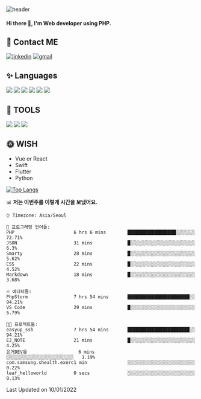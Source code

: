 ![header](https://capsule-render.vercel.app/api?type=waving&color=auto&height=300&section=header&text=EINEE&fontSize=90&animation=twinkling)

#### Hi there 👋, I'm <b>Web developer</b> using PHP. ####

<!--
- 🔭 I’m currently working on Uniwill
- 🌱 I’m currently learning Vue or React or Python.
-->

<!---#### I am PHP developer --->

## 💌 Contact ME ###
[<img src='https://img.shields.io/badge/-EunjiKo-%230A66C2?style=flat-square&logo=LinkedIn&logoColor=white' alt='linkedin'>](https://www.linkedin.com/in/https://www.linkedin.com/in/eunji-ko-00a907164//)  [<img src='https://img.shields.io/badge/-einee214%40gmail.com-%23EA4335?style=flat-square&logo=Gmail&logoColor=white' alt='gmail'>](einee214@gmail.com)  


## ✨ Languages
<img src='https://img.shields.io/badge/-PHP-%23777BB4?style=for-the-badge&logo=PHP&logoColor=white'> <img src='https://img.shields.io/badge/-Laravel-%23FF2D20?style=for-the-badge&logo=Laravel&logoColor=white'> <img src='https://img.shields.io/badge/Jquery-%230769AD?style=for-the-badge&logo=Jquery&logoColor=white'> <img src='https://img.shields.io/badge/CSS3-%231572B6?style=for-the-badge&logo=CSS3&logoColor=white'> <img src='https://img.shields.io/badge/Bootstrap-%237952B3?style=for-the-badge&logo=Bootstrap&logoColor=white' > <img src='https://img.shields.io/badge/MySQL-%234479A1?style=for-the-badge&logo=MySQL&logoColor=white' >

## 🌷 TOOLS
<img src='https://img.shields.io/badge/PHPSTORM-%23000000?style=for-the-badge&logo=PhpStorm&logoColor=white' > <img src='https://img.shields.io/badge/GitLab-%23FCA121?style=for-the-badge&logo=GitLab&logoColor=white' > <img src='https://img.shields.io/badge/GitHub-%23181717?style=for-the-badge&logo=GitHub&logoColor=white'>


## 🌞 WISH
- Vue or React
- Swift
- Flutter
- Python


[![Top Langs](https://github-readme-stats.vercel.app/api/top-langs/?username=ein214&layout=compact)](https://github.com/anuraghazra/github-readme-stats)

<!--START_SECTION:waka-->
📊 **저는 이번주를 이렇게 시간을 보냈어요.** 

```text
⌚︎ Timezone: Asia/Seoul

💬 프로그래밍 언어들: 
PHP                      6 hrs 6 mins        ██████████████████░░░░░░░   72.71% 
JSON                     31 mins             █░░░░░░░░░░░░░░░░░░░░░░░░   6.3% 
Smarty                   28 mins             █░░░░░░░░░░░░░░░░░░░░░░░░   5.62% 
CSS                      22 mins             █░░░░░░░░░░░░░░░░░░░░░░░░   4.52% 
Markdown                 18 mins             █░░░░░░░░░░░░░░░░░░░░░░░░   3.68%

🔥 에디터들: 
PhpStorm                 7 hrs 54 mins       ███████████████████████░░   94.21% 
VS Code                  29 mins             █░░░░░░░░░░░░░░░░░░░░░░░░   5.79%

🐱‍💻 프로젝트들: 
easyup_ssh               7 hrs 54 mins       ███████████████████████░░   94.21% 
EJ_NOTE                  21 mins             █░░░░░░░░░░░░░░░░░░░░░░░░   4.25% 
은거DEV😫                   6 mins              ░░░░░░░░░░░░░░░░░░░░░░░░░   1.19% 
com.samsung.shealth.exerc1 min               ░░░░░░░░░░░░░░░░░░░░░░░░░   0.22% 
leaf_helloworld          0 secs              ░░░░░░░░░░░░░░░░░░░░░░░░░   0.13%

```


 Last Updated on 10/01/2022
<!--END_SECTION:waka-->

<!---![GitHub stats](https://github-readme-stats.vercel.app/api?username=ein214&show_icons=true&theme=dracula)  --->



